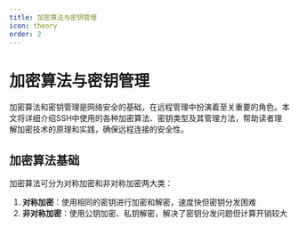 ```yaml
---
title: 加密算法与密钥管理
icon: theory
order: 2
---
```


# 加密算法与密钥管理

加密算法和密钥管理是网络安全的基础，在远程管理中扮演着至关重要的角色。本文将详细介绍SSH中使用的各种加密算法、密钥类型及其管理方法，帮助读者理解加密技术的原理和实践，确保远程连接的安全性。

## 加密算法基础

加密算法可分为对称加密和非对称加密两大类：

1. **对称加密**：使用相同的密钥进行加密和解密，速度快但密钥分发困难
2. **非对称加密**：使用公钥加密、私钥解密，解决了密钥分发问题但计算开销较大
